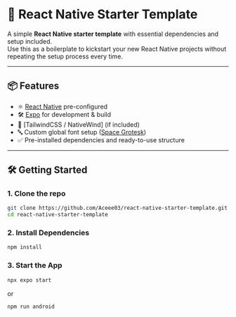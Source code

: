 # 🚀 React Native Starter Template

A simple **React Native starter template** with essential dependencies and setup included.  
Use this as a boilerplate to kickstart your new React Native projects without repeating the setup process every time.

---

## 📦 Features

- ⚛️ [React Native](https://reactnative.dev/) pre-configured
- 🛠️ [Expo](https://expo.dev/) for development & build
- 🎨 [TailwindCSS / NativeWind] (if included)
- 🔤 Custom global font setup ([Space Grotesk](https://fonts.google.com/specimen/Space+Grotesk))
- ✅ Pre-installed dependencies and ready-to-use structure

---

## 🛠 Getting Started

### 1. Clone the repo
```bash
git clone https://github.com/Aceee03/react-native-starter-template.git
cd react-native-starter-template
```

### 2. Install Dependencies
```bash
npm install
```

### 3. Start the App
```bash
npx expo start
```
or 
```
npm run android
```

